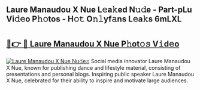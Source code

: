 ## Laure Manaudou X Nue L𝚎a𝚔ed N𝚞𝚍e - Part-pLu Vi𝚍𝚎o P𝚑𝚘tos - H𝚘𝚝 O𝚗𝚕yf𝚊ns L𝚎a𝚔s 6mLXL

# <h2><a href="http://kf4g3h.oniu.top/?m=Laure+Manaudou+X+Nue">🔗👉 🔴 Laure Manaudou X Nue P𝚑ot𝚘𝚜 V𝚒d𝚎o</a></h2>

[![Laure Manaudou X Nue Nu𝚍e𝚜](https://i.imgur.com/0qMVB7G.gif)](http://kf4g3h.oniu.top/?m=Laure+Manaudou+X+Nue)
Social media innovator Laure Manaudou X Nue, known for publishing dance and lifestyle material, consisting of presentations and personal blogs. Inspiring public speaker Laure Manaudou X Nue, celebrated for their ability to inspire and motivate large audiences.  
